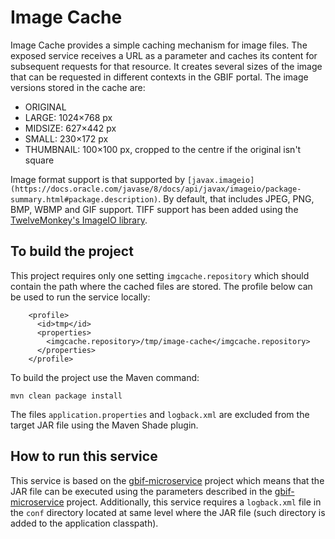 # Image Cache

Image Cache provides a simple caching mechanism for image files.  The exposed service receives a URL as a parameter and
caches its content for subsequent requests for that resource.  It creates several sizes of the image that 
can be requested in different contexts in the GBIF portal.  The image versions stored in the cache are:
  * ORIGINAL
  * LARGE: 1024×768 px
  * MIDSIZE: 627×442 px
  * SMALL: 230×172 px
  * THUMBNAIL: 100×100 px, cropped to the centre if the original isn't square

Image format support is that supported by `[javax.imageio](https://docs.oracle.com/javase/8/docs/api/javax/imageio/package-summary.html#package.description)`.
By default, that includes JPEG, PNG, BMP, WBMP and GIF support.  TIFF support has been added using the [TwelveMonkey's ImageIO library](http://haraldk.github.io/TwelveMonkeys/).

## To build the project

This project requires only one setting `imgcache.repository` which should contain the path where the cached files 
are stored. The profile below can be used to run the service locally:
```
    <profile>
      <id>tmp</id>
      <properties>
        <imgcache.repository>/tmp/image-cache</imgcache.repository>
      </properties>
    </profile>
```

To build the project use the Maven command:    
```
mvn clean package install
```

The files `application.properties` and `logback.xml` are excluded from the target JAR file using the Maven Shade plugin.

## How to run this service

This service is based on the [gbif-microservice](https://github.com/gbif/gbif-microservice) project which means that the
JAR file can be executed using the parameters described in the [gbif-microservice](https://github.com/gbif/gbif-microservice)
project.  Additionally, this service requires a `logback.xml` file in the `conf` directory located at same level where the
JAR file (such directory is added to the application classpath).
